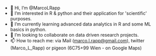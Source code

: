 - 👋 Hi, I’m @MarcoLRapp
- 👀 I’m interested in R & python and their application for 'scientific' purposes.
- 🌱 I’m currently learning advanced data analytics in R and some ML basics in python. 
- 💞️ I’m looking to collaborate on data driven research projects. 
- 📫 How to reach me: via Mail (marco.l.rapp@gmail.com), twitter (Marco_L_Rapp) or pigeon (6C75+99 Wien - on Google Maps) 

<!---
MarcoLRapp/MarcoLRapp is a ✨ special ✨ repository because its `README.md` (this file) appears on your GitHub profile.
You can click the Preview link to take a look at your changes.
--->
